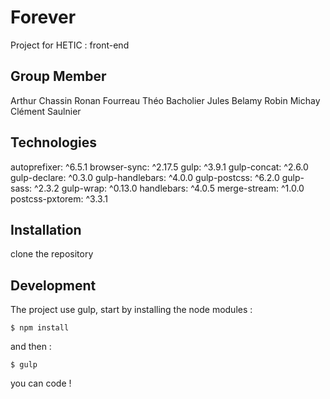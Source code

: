 # Forever

Project for HETIC : front-end


## Group Member

Arthur Chassin
Ronan Fourreau
Théo Bacholier
Jules Belamy
Robin Michay
Clément Saulnier


## Technologies

autoprefixer: ^6.5.1
browser-sync: ^2.17.5
gulp: ^3.9.1
gulp-concat: ^2.6.0
gulp-declare: ^0.3.0
gulp-handlebars: ^4.0.0
gulp-postcss: ^6.2.0
gulp-sass: ^2.3.2
gulp-wrap: ^0.13.0
handlebars: ^4.0.5
merge-stream: ^1.0.0
postcss-pxtorem: ^3.3.1


## Installation

clone the repository


## Development

The project use gulp, start by installing the node modules :

```
$ npm install
```

and then :

```
$ gulp
```

you can code !

